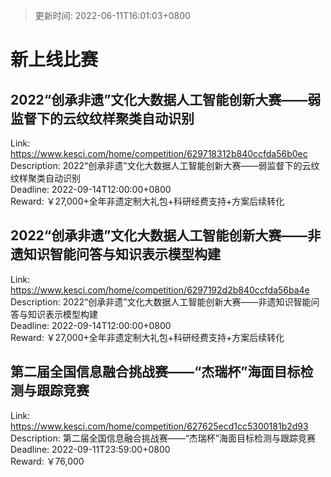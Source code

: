 > 更新时间: 2022-06-11T16:01:03+0800 

# 新上线比赛


## 2022“创承非遗”文化大数据人工智能创新大赛——弱监督下的云纹纹样聚类自动识别
Link: https://www.kesci.com/home/competition/629718312b840ccfda56b0ec  
Description: 2022“创承非遗”文化大数据人工智能创新大赛——弱监督下的云纹纹样聚类自动识别  
Deadline: 2022-09-14T12:00:00+0800  
Reward: ￥27,000+全年非遗定制大礼包+科研经费支持+方案后续转化  

## 2022“创承非遗”文化大数据人工智能创新大赛——非遗知识智能问答与知识表示模型构建
Link: https://www.kesci.com/home/competition/6297192d2b840ccfda56ba4e  
Description: 2022“创承非遗”文化大数据人工智能创新大赛——非遗知识智能问答与知识表示模型构建  
Deadline: 2022-09-14T12:00:00+0800  
Reward: ￥27,000+全年非遗定制大礼包+科研经费支持+方案后续转化  

## 第二届全国信息融合挑战赛——“杰瑞杯”海面目标检测与跟踪竞赛
Link: https://www.kesci.com/home/competition/627625ecd1cc5300181b2d93  
Description: 第二届全国信息融合挑战赛——“杰瑞杯”海面目标检测与跟踪竞赛  
Deadline: 2022-09-11T23:59:00+0800  
Reward: ￥76,000  

